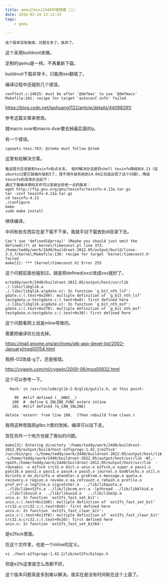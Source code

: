 ```yaml
---
title: qemu之mini2440环境搭建（二）
date: 2018-03-24 23:12:33
tags:
	- qemu

---
```




```
这个版本没有做成。问题太多了。放弃了。
```





这个采用buildroot来做。

定制的qemu是一样。不再重新下载。

buildroot下载非常卡，只能用ssr翻墙了。



编译过程中还碰到几个错误。

```
conftest.c:14625: must be after `@defmac' to use `@defmacx'
Makefile:241: recipe for target 'autoconf.info' failed
```

https://blog.csdn.net/laohuang1122/article/details/44098291/

参考这篇文章来修改。

就macro ovar和macro dvar要去掉最后面的`@`。

有一个错误。

```
cppopts.texi:763: @itemx must follow @item
```

这里有给解决方案。

```
看这提示应该是和texinfo有点关系， 临时解决办法是将shell texinfo降级到4.13（在ubuntu13里它就被升级到5了，怪不得升级系统到14.04之后就出现了这个问题），降级texinfo的具体办法如下：
通过下载编译源码文件可以安装比较老一点的版本：
wget http://ftp.gnu.org/gnu/texinfo/texinfo-4.13a.tar.gz
tar -zxvf texinfo-4.13a.tar.gz
cd texinfo-4.13
./configure
make
sudo make install
```

继续编译。

中间有些东西实在是下载不下来，我就手动下载放到dl目录下去。

```
Can't use 'defined(@array)' (Maybe you should just omit the defined()?) at kernel/timeconst.pl line 373.
/home/teddy/work/2440/buildroot-2012.05/output/build/linux-3.3.7/kernel/Makefile:130: recipe for target 'kernel/timeconst.h' failed
make[2]: *** [kernel/timeconst.h] Error 255
```

这个问题前面也碰到过。就是把defined(xxx)改成xxx就好了。

```
e/teddy/work/2440/buildroot-2012.05/output/host/usr/lib ./.libs/libglib.a
./.libs/libglib.a(gdate.o): In function `g_bit_nth_lsf':
gdate.c:(.text+0x240): multiple definition of `g_bit_nth_lsf'
testgdate.o:testgdate.c:(.text+0x0): first defined here
./.libs/libglib.a(gdate.o): In function `g_bit_nth_msf':
gdate.c:(.text+0x270): multiple definition of `g_bit_nth_msf'
testgdate.o:testgdate.c:(.text+0x30): first defined here
```

这个问题看网上说是inline导致的。

需要把编译优化给去掉。

https://mail.gnome.org/archives/gtk-app-devel-list/2002-January/msg00154.html

我把-O2改成-g了。还是报错。

http://cygwin.com/ml/cygwin/2009-06/msg00632.html

这个可以参考一下。

```
  Hack: in /usr/include/glib-2.0/glib/gutils.h, at this point:

    99  #elif defined (__GNUC__)
   100  #  define G_INLINE_FUNC extern inline
   101  #elif defined (G_CAN_INLINE)

delete 'extern' from line 100.  (Then rebuild from clean.)
```

我用这种思路把glibc.h里的改掉。编译可以往下走。

现在另外一个地方也报了类似的问题。

```
make[3]: Entering directory '/home/teddy/work/2440/buildroot-2012.05/output/build/host-e2fsprogs-1.42.2/e2fsck'
/usr/bin/gcc -L/home/teddy/work/2440/buildroot-2012.05/output/host/lib -L/home/teddy/work/2440/buildroot-2012.05/output/host/usr/lib -Wl,-rpath,/home/teddy/work/2440/buildroot-2012.05/output/host/usr/lib  -rdynamic -o e2fsck crc32.o dict.o unix.o e2fsck.o super.o pass1.o pass1b.o pass2.o pass3.o pass4.o pass5.o journal.o badblocks.o util.o dirinfo.o dx_dirinfo.o ehandler.o problem.o message.o quota.o recovery.o region.o revoke.o ea_refcount.o rehash.o profile.o prof_err.o logfile.o sigcatcher.o  ../lib/libquota.a ../lib/libext2fs.a ../lib/libcom_err.a -lpthread ../lib/libblkid.a  ../lib/libuuid.a  ../lib/libuuid.a   ../lib/libe2p.a 
unix.o: In function `ext2fs_fast_set_bit':
unix.c:(.text+0x13d0): multiple definition of `ext2fs_fast_set_bit'
crc32.o:crc32.c:(.text+0x0): first defined here
unix.o: In function `ext2fs_fast_clear_bit':
unix.c:(.text+0x13f0): multiple definition of `ext2fs_fast_clear_bit'
crc32.o:crc32.c:(.text+0x20): first defined here
unix.o: In function `ext2fs_fast_set_bit64':
```

是e2fsck里面。

在这个文件里，也是一个inline的定义。

```
vi ./host-e2fsprogs-1.42.2/lib/ext2fs/bitops.h
```

但是e2fs这里是怎么改都不好。

这个版本问题真是多到难以解决。我实在是没有时间耗在这个上面了。





